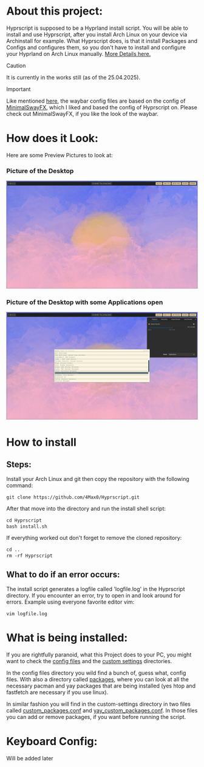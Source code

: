 # About this project:

Hyprscript is supposed to be a Hyprland install script. You will be able to install and use Hyprscript, after you install Arch Linux on your device via Archinstall for example.
What Hyprscript does, is that it install Packages and Configs and configures them, so you don't have to install and configure your Hyprland on Arch Linux manually. [More Details here.](#what-is-being-installed)

> [!CAUTION]
> It is currently in the works still (as of the 25.04.2025).

> [!IMPORTANT]
> Like mentioned [here](config-files/Disclaimer.md), the waybar config files are based on the config 
> of [MinimalSwayFX](https://github.com/mubin6th/MinimalSwayFX), which I liked and based the config of Hyprscript on. Please check out MinimalSwayFX, if you like the look of the waybar.

# How does it Look:

Here are some Preview Pictures to look at:

### Picture of the Desktop

![Alternativtext](.doc/2025-04-24-013815_hyprshot.png)

### Picture of the Desktop with some Applications open
![Alternativtext](.doc/2025-04-24-013912_hyprshot.png)

# How to install

## Steps:
Install your Arch Linux and git then copy the repository with the following command:

```
git clone https://github.com/4Max0/Hyprscript.git
```

After that move into the directory and run the install shell script:
```
cd Hyprscript
bash install.sh
```

If everything worked out don't forget to remove the cloned repository:
```
cd ..
rm -rf Hyprscript
```

## What to do if an error occurs:
The install script generates a logfile called 'logfile.log' in the Hyprscript directory. If you encounter an error, try to open in and look around for errors. Example using everyone favorite editor vim:

```
vim logfile.log
```

# What is being installed:

If you are rightfully paranoid, what this Project does to your PC, you might want to check the [config files](config-files/) and the [custom settings](custom-settings/) directories.

In the config files directory you wild find a bunch of, guess what, config files. With also a directory called [packages](config-files/packages/), where you can look at all the necessary pacman and yay packages that are being installed (yes htop and fastfetch are necessary if you use linux).

In similar fashion you will find in the custom-settings directory in two files called [custom_packages.conf](custom-settings/custom_packages.conf) and [yay_custom_packages.conf](custom-settings/yay_custom_packages.conf). In those files you can add or remove packages, if you want before running the script.

# Keyboard Config:

Will be added later